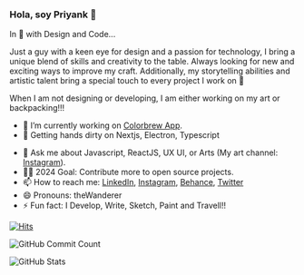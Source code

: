 ### Hola, soy Priyank 👋

In 💙 with Design and Code...

Just a guy with a keen eye for design and a passion for technology, I bring a unique blend of skills and creativity to the table. 
Always looking for new and exciting ways to improve my craft. Additionally, my storytelling abilities and artistic talent bring a special touch to every project I work on 🫡

When I am not designing or developing, I am either working on my art or backpacking!!!

- 🔭 I’m currently working on [Colorbrew App](https://www.colorbrew.art/).
- 🌱 Getting hands dirty on Nextjs, Electron, Typescript 
<!-- - 👯 I’m looking to collaborate on ... - 🤔 I’m looking for help with [Color Pallete Generator App](https://colorbuddy.vercel.app/)-->
- 💬 Ask me about Javascript, ReactJS, UX UI, or Arts (My art channel: [Instagram](https://www.instagram.com/canvas_by_priyank/)).
- ✍🏻 2024 Goal: Contribute more to open source projects.
- 📫 How to reach me: [LinkedIn](https://www.linkedin.com/in/priyankdeep78/),  [Instagram](https://www.instagram.com/the_wanderer_artist/), [Behance](https://www.behance.net/priyankdeep78), [Twitter](https://twitter.com/priyankdeep78)
- 😄 Pronouns: theWanderer
- ⚡ Fun fact: I Develop, Write, Sketch, Paint and Travell!!

[![Hits](https://hits.seeyoufarm.com/api/count/incr/badge.svg?url=https%3A%2F%2Fgithub.com%2FtheWanderer78&count_bg=%23393939&title_bg=%233402BA&icon=gimp.svg&icon_color=%23E7E7E7&title=Visitors&edge_flat=false)](https://hits.seeyoufarm.com)

![GitHub Commit Count](https://github-readme-streak-stats.herokuapp.com/?user=theWanderer78&theme=dark&hide_border=true&date_format=j%20M%5B%20Y%5D)

![GitHub Stats](https://github-readme-stats.vercel.app/api/top-langs/?username=theWanderer78&layout=compact&theme=dark&hide_border=true)

<!--### Total Contributions and Code Pushed

![Total Contributions](https://github-readme-stats.vercel.app/api?username=theWanderer78&count_private=true&show_icons=true&theme=dark&include_all_commits=true)-->


